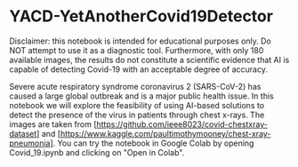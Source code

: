 # YACD-YetAnotherCovid19Detector

Disclaimer: this notebook is intended for educational purposes only. Do NOT attempt to use it as a diagnostic tool. Furthermore, with only 180 available images, the results do not constitute a scientific evidence that AI is capable of detecting Covid-19 with an acceptable degree of accuracy.

Severe acute respiratory syndrome coronavirus 2 (SARS-CoV-2) has caused a large global outbreak and is a major public health issue. In this notebook we will explore the feasibility of using AI-based solutions to detect the presence of the virus in patients through chest x-rays. The images are taken from [https://github.com/ieee8023/covid-chestxray-dataset] and [https://www.kaggle.com/paultimothymooney/chest-xray-pneumonia]. You can try the notebook in Google Colab by opening Covid_19.ipynb and clicking on "Open in Colab".
